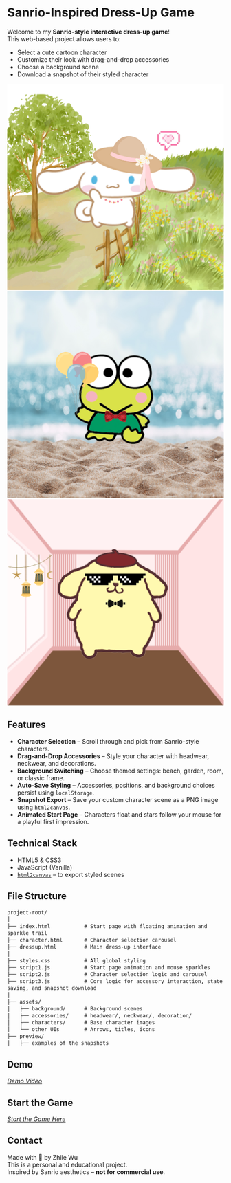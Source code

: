 # Sanrio-Inspired Dress-Up Game

Welcome to my **Sanrio-style interactive dress-up game**!  
This web-based project allows users to:

- Select a cute cartoon character
- Customize their look with drag-and-drop accessories
- Choose a background scene
- Download a snapshot of their styled character

![Preview](preview/1.png) 
![Preview](preview/2.png) 
![Preview](preview/3.png) 


## Features

- **Character Selection** – Scroll through and pick from Sanrio-style characters.
- **Drag-and-Drop Accessories** – Style your character with headwear, neckwear, and decorations.
- **Background Switching** – Choose themed settings: beach, garden, room, or classic frame.
- **Auto-Save Styling** – Accessories, positions, and background choices persist using `localStorage`.
- **Snapshot Export** – Save your custom character scene as a PNG image using `html2canvas`.
- **Animated Start Page** – Characters float and stars follow your mouse for a playful first impression.


## Technical Stack

- HTML5 & CSS3
- JavaScript (Vanilla)
- [`html2canvas`](https://html2canvas.hertzen.com/) – to export styled scenes


## File Structure

```
project-root/
│
├── index.html           # Start page with floating animation and sparkle trail
├── character.html       # Character selection carousel
├── dressup.html         # Main dress-up interface
│
├── styles.css           # All global styling
├── script1.js           # Start page animation and mouse sparkles
├── script2.js           # Character selection logic and carousel
├── script3.js           # Core logic for accessory interaction, state saving, and snapshot download
│
├── assets/
│   ├── background/      # Background scenes
│   ├── accessories/     # headwear/, neckwear/, decoration/
│   ├── characters/      # Base character images
│   └── other UIs        # Arrows, titles, icons
├── preview/
│   ├── examples of the snapshots
```

## Demo

*[Demo Video](https://youtu.be/v7foqUdhDrE)*


## Start the Game

*[Start the Game Here](https://iamhappycroco.github.io/SI579FinalProject_Sanrio_Dressup_Game/)*

## Contact

Made with 💖 by Zhile Wu <br>
This is a personal and educational project.  
Inspired by Sanrio aesthetics – **not for commercial use**.

